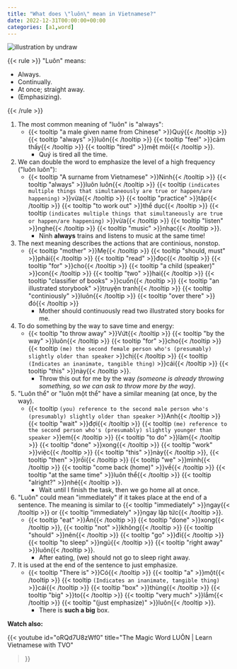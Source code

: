 ```yaml
---
title: "What does \"luôn\" mean in Vietnamese?"
date: 2022-12-31T00:00:00+00:00
categories: [a1,word]
---
```


![illustration by undraw](/images/undraw_real_time_collaboration_c62i.png)

{{< rule >}}
"Luôn" means:

- Always.
- Continually.
- At once; straight away.
- (Emphasizing).

{{< /rule >}}

1. The most common meaning of "luôn" is "always":
    - {{< tooltip "a male given name from Chinese" >}}Quý{{< /tooltip >}}
      {{< tooltip "always" >}}luôn{{< /tooltip >}}
      {{< tooltip "feel" >}}cảm thấy{{< /tooltip >}}
      {{< tooltip "tired" >}}mệt mỏi{{< /tooltip >}}.
        - Quý is tired all the time.
2. We can double the word to emphasize the level of a high frequency ("luôn luôn"):
    - {{< tooltip "A surname from Vietnamese" >}}Ninh{{< /tooltip >}}
      {{< tooltip "always" >}}luôn luôn{{< /tooltip >}}
      {{< tooltip `
          (indicates multiple things that simultaneously
          are true or happen/are happening)
      ` >}}vừa{{< /tooltip >}}
      {{< tooltip "practice" >}}tập{{< /tooltip >}}
      {{< tooltip "to work out" >}}thể dục{{< /tooltip >}}
      {{< tooltip `
          (indicates multiple things that simultaneously
          are true or happen/are happening)
      ` >}}vừa{{< /tooltip >}}
      {{< tooltip "listen" >}}nghe{{< /tooltip >}}
      {{< tooltip "music" >}}nhạc{{< /tooltip >}}.
        - Ninh **always** trains and listens to music at the same time!
3. The next meaning describes the actions that are continious, nonstop.
    - {{< tooltip "mother" >}}Mẹ{{< /tooltip >}}
      {{< tooltip "should, must" >}}phải{{< /tooltip >}}
      {{< tooltip "read" >}}đọc{{< /tooltip >}}
      {{< tooltip "for" >}}cho{{< /tooltip >}}
      {{< tooltip "a child (speaker)" >}}con{{< /tooltip >}}
      {{< tooltip "two" >}}hai{{< /tooltip >}}
      {{< tooltip "classifier of books" >}}cuốn{{< /tooltip >}}
      {{< tooltip "an illustrated storybook" >}}truyện tranh{{< /tooltip >}}
      {{< tooltip "continiously" >}}luôn{{< /tooltip >}}
      {{< tooltip "over there" >}}đó{{< /tooltip >}}
        - Mother should continuously read two illustrated story books for me.
4. To do something by the way to save time and energy:
    - {{< tooltip "to throw away" >}}Vứt{{< /tooltip >}}
      {{< tooltip "by the way" >}}luôn{{< /tooltip >}}
      {{< tooltip "for" >}}cho{{< /tooltip >}}
      {{< tooltip `
           (me) the second female person who's
           (presumably) slightly older than speaker
      ` >}}chị{{< /tooltip >}}
      {{< tooltip `
           (Indicates an inanimate, tangible thing)
      ` >}}cái{{< /tooltip >}}
      {{< tooltip "this" >}}này{{< /tooltip >}}.
        -  Throw this out for me by the way
          *(someone is already throwing something,*
          *so we can ask to throw more by the way).*
5. "Luôn thể" or "luôn một thể" have a similar meaning (at once, by the way).
    - {{< tooltip `
        (you) reference to the second male person who's
        (presumably) slightly older than speaker
      ` >}}Anh{{< /tooltip >}}
      {{< tooltip "wait" >}}đợi{{< /tooltip >}} {{< tooltip `
            (me) reference to the second person who's
            (presumably) slightly younger than speaker
      ` >}}em{{< /tooltip >}}
      {{< tooltip "to do" >}}làm{{< /tooltip >}}
      {{< tooltip "done" >}}xong{{< /tooltip >}}
      {{< tooltip "work" >}}việc{{< /tooltip >}}
      {{< tooltip "this" >}}này{{< /tooltip >}},
      {{< tooltip "then" >}}rồi{{< /tooltip >}}
      {{< tooltip "we" >}}mình{{< /tooltip >}}
      {{< tooltip "come back (home)" >}}về{{< /tooltip >}}
      {{< tooltip "at the same time" >}}luôn thể{{< /tooltip >}}
      {{< tooltip "alright?" >}}nhé{{< /tooltip >}}.
        - Wait until I finish the task, then we go home all at once.
6. "Luôn" could mean "immediately" if it takes place at the end of a sentence.
   The meaning is similar to
   {{< tooltip "immediately" >}}ngay{{< /tooltip >}} or
   {{< tooltip "immediately" >}}ngay lập tức{{< /tooltip >}}.
    - {{< tooltip "eat" >}}Ăn{{< /tooltip >}}
      {{< tooltip "done" >}}xong{{< /tooltip >}},
      {{< tooltip "not" >}}không{{< /tooltip >}}
      {{< tooltip "should" >}}nên{{< /tooltip >}}
      {{< tooltip "go" >}}đi{{< /tooltip >}}
      {{< tooltip "to sleep" >}}ngủ{{< /tooltip >}}
      {{< tooltip "right away" >}}luôn{{< /tooltip >}}.
        - After eating, (we) should not go to sleep right away.
7. It is used at the end of the sentence to just emphasize.
    - {{< tooltip "There is" >}}Có{{< /tooltip >}}
      {{< tooltip "a" >}}một{{< /tooltip >}}
            {{< tooltip `
           (Indicates an inanimate, tangible thing)
      ` >}}cái{{< /tooltip >}}
      {{< tooltip "box" >}}thùng{{< /tooltip >}}
      {{< tooltip "big" >}}to{{< /tooltip >}}
      {{< tooltip "very much" >}}lắm{{< /tooltip >}}
      {{< tooltip "(just emphasize)" >}}luôn{{< /tooltip >}}.
        - There is **such a big** box.

**Watch also:**

{{< youtube
  id="oRQd7U8zWf0"
  title="The Magic Word LUÔN | Learn Vietnamese with TVO"
>}}

